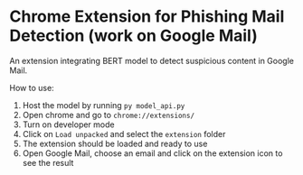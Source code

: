 # Chrome Extension for Phishing Mail Detection (work on Google Mail)

An extension integrating BERT model to detect suspicious content in Google Mail.

How to use:

1. Host the model by running `py model_api.py`
2. Open chrome and go to `chrome://extensions/`
3. Turn on developer mode
4. Click on `Load unpacked` and select the `extension` folder
5. The extension should be loaded and ready to use
6. Open Google Mail, choose an email and click on the extension icon to see the result
